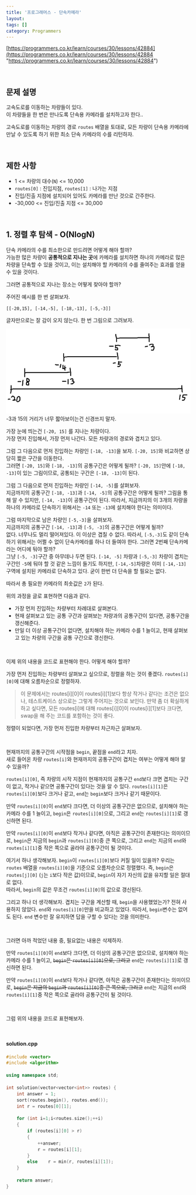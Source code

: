 ```yaml
---
title: '프로그래머스 - 단속카메라'
layout: 
tags: []
category: Programmers
---
```

[https://programmers.co.kr/learn/courses/30/lessons/42884](https://programmers.co.kr/learn/courses/30/lessons/42884 "https://programmers.co.kr/learn/courses/30/lessons/42884")

&nbsp;

## 문제 설명
고속도로를 이동하는 차량들이 있다.  
이 차량들을 한 번은 만나도록 단속용 카메라를 설치하고자 한다..

고속도로를 이동하는 차량의 경로 ``routes`` 배열을 토대로,
모든 차량이 단속용 카메라에 만날 수 있도록 하기 위한
최소 단속 카메라의 수를 리턴하자.

&nbsp;

## 제한 사항
- 1 <= 차량의 대수(``N``) <= 10,000
- ``routes[0]`` : 진입지점, ``routes[1]`` : 나가는 지점
- 진입/진출 지점에 설치되어 있어도 카메라를 만난 것으로 간주한다.
- -30,000 <= 진입/진출 지점 <= 30,000

&nbsp;

## 1. 정렬 후 탐색 - O(NlogN)
단속 카메라의 수를 최소한으로 만드려면 어떻게 해야 할까?  
가능한 많은 차량이 **공통적으로 지나는 곳**에 카메라를 설치하면
하나의 카메라로 많은 차량을 단속할 수 있을 것이고, 이는 설치해야 할
카메라의 수를 줄여주는 효과를 얻을 수 있을 것이다.

그러면 공통적으로 지나는 장소는 어떻게 찾아야 할까?

주어진 예시를 한 번 살펴보자.

	[[-20,15], [-14,-5], [-18,-13], [-5,-3]]

글자만으로는 잘 감이 오지 않는다. 한 번 그림으로 그려보자.

![example](/assets/images/programmers/p19/example.png "example")
-3과 15의 거리가 너무 짧아보이는건 신경쓰지 말자.

가장 눈에 띄는건 ``[-20, 15]`` 를 지나는 차량이다.  
가장 먼저 진입해서, 가장 먼저 나간다. 모든 차량과의 경로와 겹치고 있다.  

그럼 그 다음으로 먼저 진입하는 차량인 ``[-18, -13]``을 보자.
``[-20, 15]``와 비교하면 상당히 짧은 구간을 이동한다.  
그러면 ``[-20, 15]``와 ``[-18, -13]``의 공통구간은 어떻게 될까?
``[-20, 15]``안에 ``[-18, -13]``이 있는 그림이므로, 공통되는 구간은
``[-18, -13]``이 된다.

그럼 그 다음으로 먼저 진입하는 차량인 ``[-14, -5]``를 살펴보자.  
지금까지의 공통구간 ``[-18, -13]``과 ``[-14, -5]``의 공통구간은 어떻게 될까?
그림을 통해 알 수 있지만, ``[-14, -13]``이 공통구간이 된다.
따라서, 지금까지의 이 3개의 차량을 하나의 카메라로 단속하기 위해서는
``-14`` 또는 ``-13``에 설치해야 한다는 의미이다.

그럼 마지막으로 남은 차량인 ``[-5,-3]``을 살펴보자.  
지금까지의 공통구간 ``[-14, -13]``과 ``[-5, -3]``의 공통구간은 어떻게 될까?  
없다. 너무나도 멀리 떨어져있다. 이 이상은 겹칠 수 없다.
따라서, ``[-5,-3]``도 같이 단속하기 위해서는 어쩔 수 없이 단속카메라를 하나
더 들여야 한다. 그러면 2번째 단속카메라는 어디에 둬야 할까?  
그냥 ``[-5, -3]``구간 중 아무데나 두면 된다.  ``[-14, -5]`` 차량과
``[-5,-3]`` 차량이 겹치는 구간인 ``-5``에 둬야 할 것 같은 느낌이 들기도 하지만,
``[-14,-5]``차량은 이미 ``[-14,-13]``구역에 설치된 카메라로 단속하고 있다.
굳이 한번 더 단속을 할 필요는 없다.

따라서 총 필요한 카메라의 최솟값은 ``2``가 된다.

위의 과정을 글로 표현하면 다음과 같다.

- 가장 먼저 진입하는 차량부터 차례대로 살펴본다.
- 현재 살펴보고 있는 공통 구간과 살펴보는 차량과의 공통구간이 있다면,
공통구간을 갱신해준다.
- 만일 더 이상 공통구간이 없다면, 설치해야 하는 카메라 수를 1 늘이고,
현재 살펴보고 있는 차량의 구간을 공통 구간으로 갱신한다.

&nbsp;

이제 위의 내용을 코드로 표현해야 한다. 어떻게 해야 할까?

가장 먼저 진입하는 차량부터 살펴보고 싶으므로, 정렬을 하는 것이 좋겠다.
``routes[i][0]``에 대해 오름차순으로 정렬하자.

> 이 문제에서는 routes[i][0]이 routes[i][1]보다 항상 작거나 같다는
> 조건은 없으나, 테스트케이스 상으로는 그렇게 주어지는 것으로 보인다.
> 만약 좀 더 확실하게 하고 싶다면, 모든 routes[i]에 대해
> routes[i][0]이 routes[i][1]보다 크다면, swap을 해 주는 코드를
> 포함하는 것이 좋다.

정렬이 되었다면, 가장 먼저 진입한 차량부터 차근차근 살펴보자.

&nbsp;

현재까지의 공통구간의 시작점을 ``begin``, 끝점을 ``end``라고 치자.  
새로 들어온 차량 ``routes[i]``와 현재까지의 공통구간이 겹치는 여부는
어떻게 해야 알 수 있을까?  

``routes[i][0]``, 즉 차량의 시작 지점이 현재까지의 공통구간
``end``보다 크면 겹치는 구간이 없고, 작거나 같으면 공통구간이 있다는 것을
알 수 있다. ``routes[i][1]``은 ``routes[i][0]``보다 크거나 같고,
``end``는 ``begin``보다 크거나 같기 때문이다.

만약 ``routes[i][0]``이 ``end``보다 크다면, 더 이상의 공통구간은 없으므로,
설치해야 하는 카메라 수를 1 늘이고, ``begin``은 ``routes[i][0]``으로,
그리고 ``end``는 ``routes[i][1]``로 갱신하면 된다.

만약 ``routes[i][0]``이 ``end``보다 작거나 같다면, 아직은 공통구간이 존재한다는
의미이므로, ``begin``은 지금의 ``begin``과 ``routes[i][0]``중 큰 쪽으로,
그리고 ``end``는 지금의 ``end``와 ``routes[i][1]``중 작은 쪽으로 골라야
공통구간이 될 것이다.

여기서 하나 생각해보자. ``begin``이 ``routes[i][0]``보다 커질 일이 있을까?
우리는 ``routes`` 배열을 ``routes[i][0]``을 기준으로 오름차순으로 정렬했다.
즉, ``begin``은 ``routes[j][0]`` (``j``는 ``i``보다 작은 값)이므로,
``begin``이 자기 자신의 값을 유지할 일은 절대로 없다.  
따라서, ``begin``의 값은 무조건 ``routes[i][0]``의 값으로 갱신된다.

그리고 하나 더 생각해보자. 겹치는 구간을 계산할 때, ``begin``을 사용했었는가?
전혀 사용하지 않았다. ``end``와 ``routes[i][0]``만을 비교하고 있었다.
따라서, ``begin``변수는 없어도 된다. ``end`` 변수만 잘 유지하면
답을 구할 수 있다는 것을 의미한다.

&nbsp;

그러면 아까 적었던 내용 중, 필요없는 내용은 삭제하자.

만약 ``routes[i][0]``이 ``end``보다 크다면, 더 이상의 공통구간은 없으므로,
설치해야 하는 카메라 수를 1 늘이고, ~~``begin``은 ``routes[i][0]``으로,
그리고~~ ``end``는 ``routes[i][1]``로 갱신하면 된다.

만약 ``routes[i][0]``이 ``end``보다 작거나 같다면, 아직은 공통구간이 존재한다는
의미이므로, ~~``begin``은 지금의 ``begin``과 ``routes[i][0]``중 큰 쪽으로,
그리고~~ ``end``는 지금의 ``end``와 ``routes[i][1]``중 작은 쪽으로 골라야
공통구간이 될 것이다.

&nbsp;

그럼 위의 내용을 코드로 표현해보자.

&nbsp;

#### solution.cpp
```cpp
#include <vector>
#include <algorithm>

using namespace std;

int solution(vector<vector<int>> routes) {
    int answer = 1;
    sort(routes.begin(), routes.end());
    int r = routes[0][1];
    
    for (int i=1;i<routes.size();++i)
    {
        if (routes[i][0] > r)
        {
            ++answer;
            r = routes[i][1];
        }
        else    r = min(r, routes[i][1]);        
    }
    
    return answer;
}
```

&nbsp;